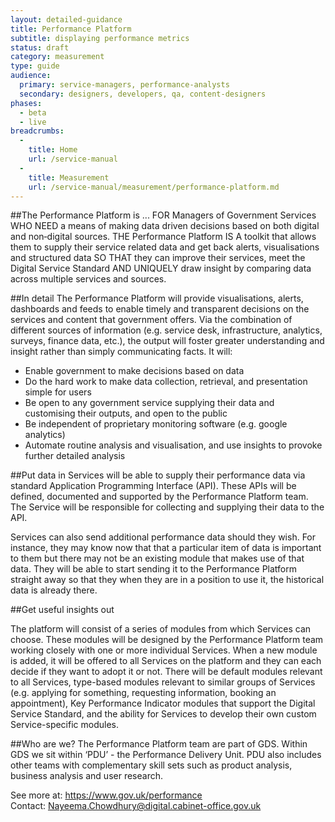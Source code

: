 ```yaml
---
layout: detailed-guidance
title: Performance Platform
subtitle: displaying performance metrics
status: draft
category: measurement
type: guide
audience:
  primary: service-managers, performance-analysts
  secondary: designers, developers, qa, content-designers
phases:
  - beta
  - live
breadcrumbs:
  -
    title: Home
    url: /service-manual
  -
    title: Measurement
    url: /service-manual/measurement/performance-platform.md
---
```


##The Performance Platform is ...
FOR Managers of Government Services  WHO NEED a means of making data driven decisions based on both digital and non‑digital sources.  THE Performance Platform IS A toolkit that allows them to supply their service related data and get back alerts, visualisations and structured data SO THAT they can improve their services, meet the Digital Service Standard AND UNIQUELY draw insight by comparing data across multiple services and sources.

##In detail
The Performance Platform will provide visualisations, alerts, dashboards and feeds to enable timely and transparent decisions on the services and content that government offers.  Via the combination of different sources of information (e.g. service desk, infrastructure, analytics, surveys, finance data, etc.), the output will foster greater understanding and insight rather than simply communicating facts.  It will:
* Enable government to make decisions based on data
* Do the hard work to make data collection, retrieval, and presentation simple for users
* Be open to any government service supplying their data and customising their outputs, and open to the public
* Be independent of proprietary monitoring software  (e.g. google analytics)
* Automate routine analysis and visualisation, and use insights to provoke further detailed analysis

##Put data in
Services will be able to supply their performance data via standard Application Programming Interface (API).  These APIs will be defined, documented and supported by the Performance Platform team.  The Service will be responsible for collecting and supplying their data to the API.

Services can also send additional performance data should they wish.  For instance, they may know now that that a particular item of data is important to them but there may not be an existing module that makes use of that data.  They will be able to start sending it to the Performance Platform straight away so that they when they are in a position to use it, the historical data is already there.

##Get useful insights out

The platform will consist of a series of modules from which Services can choose.   These modules will be designed by the Performance Platform team working closely with one or more individual Services.   When a new module is added, it will be offered to all Services on the platform and they can each decide if they want to adopt it or not.  There will be default modules relevant to all Services, type-based modules relevant to similar groups of Services (e.g.  applying for something, requesting information, booking an appointment), Key Performance Indicator modules that support the  Digital Service Standard, and the ability for Services to develop their own custom Service-specific modules.


##Who are we?
The Performance Platform team are part of GDS.  Within GDS we sit within ‘PDU’ - the Performance Delivery Unit. PDU also includes other teams with complementary skill sets such as product analysis, business analysis and user research.

See more at: https://www.gov.uk/performance  
Contact: Nayeema.Chowdhury@digital.cabinet-office.gov.uk
